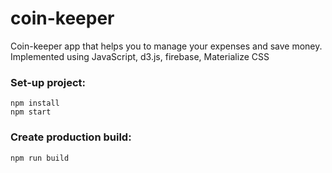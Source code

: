 # coin-keeper
Coin-keeper app that helps you to manage your expenses and save money. <br>
Implemented using JavaScript, d3.js, firebase, Materialize CSS

### Set-up project:
```
npm install
npm start
```

### Create production build:
```
npm run build
```
